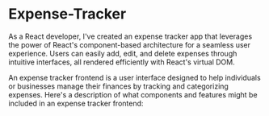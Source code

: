 # Expense-Tracker


As a React developer, I've created an expense tracker app that leverages the power of React's component-based architecture for a seamless user experience. Users can easily add, edit, and delete expenses through intuitive interfaces, all rendered efficiently with React's virtual DOM.



An expense tracker frontend is a user interface designed to help individuals or businesses manage their finances by tracking and categorizing expenses. Here's a description of what components and features might be included in an expense tracker frontend:
